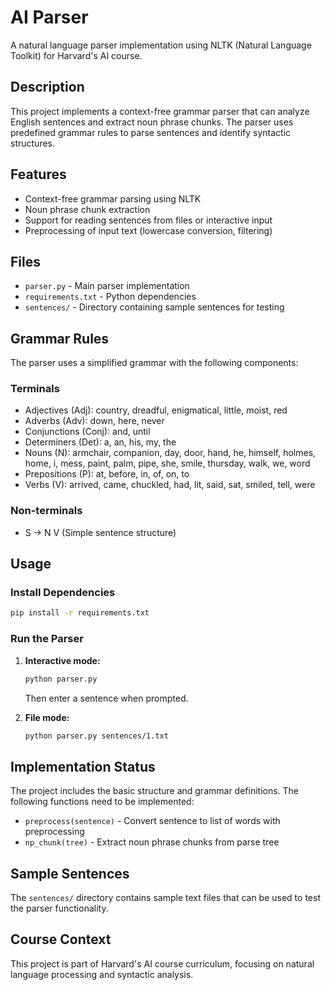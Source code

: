# AI Parser

A natural language parser implementation using NLTK (Natural Language Toolkit) for Harvard's AI course.

## Description

This project implements a context-free grammar parser that can analyze English sentences and extract noun phrase chunks. The parser uses predefined grammar rules to parse sentences and identify syntactic structures.

## Features

- Context-free grammar parsing using NLTK
- Noun phrase chunk extraction
- Support for reading sentences from files or interactive input
- Preprocessing of input text (lowercase conversion, filtering)

## Files

- `parser.py` - Main parser implementation
- `requirements.txt` - Python dependencies
- `sentences/` - Directory containing sample sentences for testing

## Grammar Rules

The parser uses a simplified grammar with the following components:

### Terminals
- Adjectives (Adj): country, dreadful, enigmatical, little, moist, red
- Adverbs (Adv): down, here, never
- Conjunctions (Conj): and, until
- Determiners (Det): a, an, his, my, the
- Nouns (N): armchair, companion, day, door, hand, he, himself, holmes, home, i, mess, paint, palm, pipe, she, smile, thursday, walk, we, word
- Prepositions (P): at, before, in, of, on, to
- Verbs (V): arrived, came, chuckled, had, lit, said, sat, smiled, tell, were

### Non-terminals
- S -> N V (Simple sentence structure)

## Usage

### Install Dependencies
```bash
pip install -r requirements.txt
```

### Run the Parser

1. **Interactive mode:**
   ```bash
   python parser.py
   ```
   Then enter a sentence when prompted.

2. **File mode:**
   ```bash
   python parser.py sentences/1.txt
   ```

## Implementation Status

The project includes the basic structure and grammar definitions. The following functions need to be implemented:

- `preprocess(sentence)` - Convert sentence to list of words with preprocessing
- `np_chunk(tree)` - Extract noun phrase chunks from parse tree

## Sample Sentences

The `sentences/` directory contains sample text files that can be used to test the parser functionality.

## Course Context

This project is part of Harvard's AI course curriculum, focusing on natural language processing and syntactic analysis.
